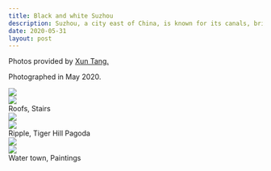 ```yaml
---
title: Black and white Suzhou
description: Suzhou, a city east of China, is known for its canals, bridges and classical gardens.
date: 2020-05-31
layout: post
---
```


Photos provided by [Xun Tang.]( )

Photographed in May 2020.

<div class="row mt-3">
    <div class="col-sm mt-3 mt-md-0">
        <img class="img-fluid rounded z-depth-1" src="https://aikphw.db.files.1drv.com/y4mxplX2Ed0n---QsNv9u3zxva3MQreoCviZro08qKMVmv7SEkIhTlinAL417acx2tSWHiDmCypNCMoX821OvcG5Yponx7d5n4IfZQOAvXcUtkz6AymCg4RDwnj6D3xzzwLXvZxqsTJwPrdDVULhCFH50pIRjSo0p1-KG01uuvkc7KRPkAcofgLPO6_943xkPp5IXkdmA8_L-jRmiyN6xwfLA?width=1024&height=1024&cropmode=none">
    </div>
    <div class="col-sm mt-3 mt-md-0">
        <img class="img-fluid rounded z-depth-1" src="https://ayk3hw.db.files.1drv.com/y4m3F-8i8-hIfbM9af73q3gZpoAi8hAJyFT75S0L_ZvW3fHNcZPyuGYEw0cK4Mdb4xqDVl7GvToQD8CohWRV8mvpAVlxZPWHYHz1MxG1IlzAgNMyJsblHG9Wt1OfJzC_3QL0gqWbDBhX-7zEtsD29qCv0WRIo_JFl3_kmU8XzztgMCpVIhwcbvWSi-NDvAOQG7OOTLLeYhY0Zp7jT4H0NroCA?width=1024&height=1024&cropmode=none">
    </div>
</div>
<div class="caption">
    Roofs, Stairs
</div>

<div class="row mt-3">
    <div class="col-sm mt-3 mt-md-0">
        <img class="img-fluid rounded z-depth-1" src="https://cykpfq.db.files.1drv.com/y4mBg_3pPXUkFm8amlSxzByIy5Cpd7PVXnufkhGsCHJL6JzdSnYB-WLsSwoD5_vBy5ugUTj0EvgWuZrORBi-h6q7Lf6QR9u_puOId482J9kz-mTFLaxZhs3yByLkt0dR_9WHFeN4YloBv6p57EoeZ0aktkPl7gVrfN4f9tyX_j0V1uYzl_vRfZYmLpmoW7TI2Uyt5t_WXJfC-55m7QrxfpCXA?width=1024&height=922&cropmode=none">
    </div>
    <div class="col-sm mt-3 mt-md-0">
        <img class="img-fluid rounded z-depth-1" src="https://aik2hw.db.files.1drv.com/y4maZxo6-VLcwC6Zv639LJbPkli18pM7_v6K3msBTuGKRHweOLgAvSFt3rrJD2lXUoSOQ82e-WmGvo_eDWJi6NWuUOK2eKBT9vvT00BU6HQjNqjp3f7wouGbbp2pskVf5-YmzUYkJ1uDk0UIBBIGurUmVpsuMjJJ8gkDlZpYzPL4eLkUm9vkNwLHBpYLSla4aFqKCXplKbWk7quispCbMZQpg?width=1024&height=1024&cropmode=none">
    </div>
</div>
<div class="caption">
    Ripple, Tiger Hill Pagoda
</div>

<div class="row mt-3">
    <div class="col-sm mt-3 mt-md-0">
        <img class="img-fluid rounded z-depth-1" src="https://cykrfq.db.files.1drv.com/y4maKgbRxbJicLEU7JbG0dT01doO1IwP64rPm0Nj_eXGRrQybDj39sAih5SRDQxfwXP1VgO2pO5A-AgD5Ilbcg7S5TtmTeTu2aR9IQRowmYdxbYHXELHRoGCikELEFZcUm0aWHcPhlKkP_9snRQQRJSgPREBjddtI67X198rbjqIdVG7-jZM9Tu-LL8l5oRZzuLdnlm7J8UBlFTVEcxsZ1ZFA?width=1024&height=1024&cropmode=none">
    </div>
    <div class="col-sm mt-3 mt-md-0">
        <img class="img-fluid rounded z-depth-1" src="https://aikqhw.db.files.1drv.com/y4m6KqypEj7VdDyZKCNboCWI-wwYbTBFo2SwkZv_QOS0LMo-7piBp1GXAsmNKYwU8OYDQOApJJWGHfmyQEb9y4eLGP-6mZh45ONZNRwhScYug4h3xiWtJuXU9xs74XRX2Xx65e3C2QCij4ZjbEg4mUcFtazr_nZutDayBEisgZ_ozjeGRHscsZhUeq0kfrw84tz4VRKKFRDXLxkerUGy96H6A?width=1024&height=960&cropmode=none">
    </div>
</div>
<div class="caption">
    Water town, Paintings
</div>

